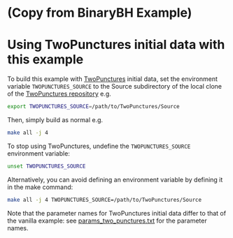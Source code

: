 # (Copy from BinaryBH Example)

# Using TwoPunctures initial data with this example

To build this example with [TwoPunctures](https://github.com/GRChombo/TwoPunctures)
initial data, set the environment variable `TWOPUNCTURES_SOURCE` to the Source
subdirectory of the local clone of the [TwoPunctures repository](https://github.com/GRChombo/TwoPunctures)
e.g.
```bash
export TWOPUNCTURES_SOURCE=/path/to/TwoPunctures/Source
```
Then, simply build as normal e.g.
```bash
make all -j 4
```
To stop using TwoPunctures, undefine the `TWOPUNCTURES_SOURCE` environment variable:
```bash
unset TWOPUNCTURES_SOURCE
```
Alternatively, you can avoid defining an environment variable by defining it in
the make command:
```bash
make all -j 4 TWOPUNCTURES_SOURCE=/path/to/TwoPunctures/Source
```
Note that the parameter names for TwoPunctures initial data differ to that of
the vanilla example: see [params_two_punctures.txt](./params_two_punctures.txt)
for the parameter names.

